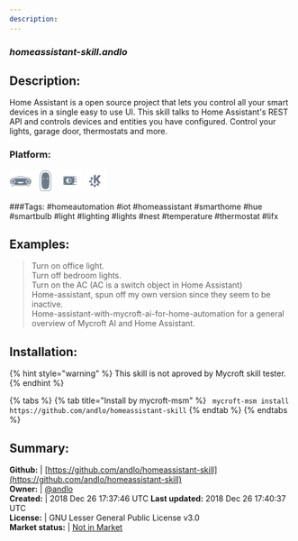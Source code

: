 ```yaml
---
description: 
---
```


### _homeassistant-skill.andlo_  
## Description:  
Home Assistant is a open source project that lets you control all your smart devices in a single easy to use UI.  This skill talks to Home Assistant's REST API and controls devices and entities you have configured.  Control your lights, garage door, thermostats and more.  
### Platform:  
 ![Mark I](../.gitbook/assets/mark-1-icon.png)  ![Mark II](../.gitbook/assets/mark-2-icon.png)  ![Picroft](../.gitbook/assets/picroft-icon.png)  ![plasmoid](../.gitbook/assets/kde.png)   
  
###Tags: \#homeautomation \#iot \#homeassistant \#smarthome \#hue \#smartbulb \#light \#lighting \#lights \#nest \#temperature \#thermostat \#lifx   
## Examples:  
> Turn on office light.  
> Turn off bedroom lights.  
> Turn on the AC (AC is a switch object in Home Assistant)  
> Home-assistant, spun off my own version since they seem to be inactive.  
> Home-assistant-with-mycroft-ai-for-home-automation for a general overview of Mycroft AI and Home Assistant.  
  
## Installation:  
{% hint style="warning" %}
This skill is not aproved by Mycroft skill tester.
{% endhint %}
    
{% tabs %}
{% tab title="Install by mycroft-msm" %}
``` mycroft-msm install https://github.com/andlo/homeassistant-skill```
{% endtab %}
  {% endtabs %}
    
## Summary:  
**Github:** | [https://github.com/andlo/homeassistant-skill](https://github.com/andlo/homeassistant-skill)  
**Owner:** | [@andlo](https://github.com/andlo)  
**Created:** | 2018 Dec 26 17:37:46 UTC  **Last updated:** 2018 Dec 26 17:40:37 UTC  
**License:** | GNU Lesser General Public License v3.0  
**Market status:** | [Not in Market](https://market.mycroft.ai/skill/)  
